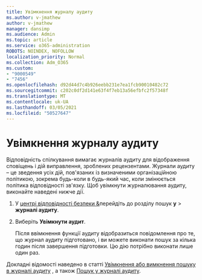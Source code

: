 ```yaml
---
title: Увімкнення журналу аудиту
ms.author: v-jmathew
author: v-jmathew
manager: dansimp
ms.audience: Admin
ms.topic: article
ms.service: o365-administration
ROBOTS: NOINDEX, NOFOLLOW
localization_priority: Normal
ms.collection: Adm_O365
ms.custom:
- "9000549"
- "7456"
ms.openlocfilehash: d92d44d7c4b926eebb231e7ea1fcb90010482c72
ms.sourcegitcommit: c202c0df2d141e63f4f7eb13a56efbfc2f57348f
ms.translationtype: MT
ms.contentlocale: uk-UA
ms.lasthandoff: 03/05/2021
ms.locfileid: "50527647"
---
```

# <a name="enable-the-audit-log"></a>Увімкнення журналу аудиту

Відповідність спілкування вимагає журналів аудиту для відображення сповіщень і дій виправлення, зроблених рецензентами. Журнали аудиту – це зведення усіх дій, пов'язаних із визначеними організаційною політикою, зокрема будь-коли в будь-який час, коли змінюється політика відповідності зв'язку. Щоб увімкнути журналювання аудиту, виконайте наведені нижче дії.

1. У [центрі відповідності безпеки &](https://go.microsoft.com/fwlink/?linkid=2101341)перейдіть до розділу пошук **у**  >  **журналі аудиту**.
2. Виберіть **Увімкнути аудит**.

    Після ввімкнення функції аудиту відобразиться повідомлення про те, що журнал аудиту підготовано, і ви можете виконати пошук за кілька годин після завершення підготовки. Цю дію потрібно виконати лише один раз.

Докладні відомості наведено в статті [Увімкнення або вимкнення пошуку в журналі аудиту](https://go.microsoft.com/fwlink/?linkid=2129077) , а також [Пошук у журналі аудиту](https://go.microsoft.com/fwlink/?linkid=2123729).

